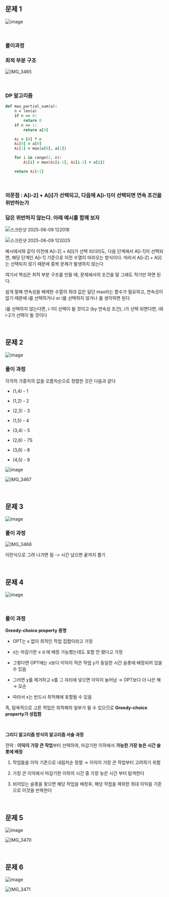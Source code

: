 ## 문제 1 

![image](https://github.com/user-attachments/assets/1189c35e-a07a-47ed-bd21-ca0c66bc24de)

<br/>

### 풀이과정 

### 최적 부분 구조 

![IMG_3465](https://github.com/user-attachments/assets/79f108f1-0d5f-4797-9c9d-f40320d56211)

<br/>

### DP 알고리즘 

```ruby
def max_partial_sum(a):
    n = len(a)
    if n == 0:
        return 0
    if n == 1:
        return a[0]

    Ai = [0] * n
    Ai[0] = a[0]
    Ai[1] = max(a[0], a[1])

    for i in range(2, n):
        Ai[i] = max(Ai[i-1], Ai[i-2] + a[i])

    return Ai[-1]
```

<br/>

### 의문점 : A[i-2] + A[i]가 선택되고, 다음에 A[i-1]이 선택되면 연속 조건을 위반하는가 

### 답은 위반하지 않는다. 아래 예시를 함께 보자 

![스크린샷 2025-06-09 122018](https://github.com/user-attachments/assets/b03fcaa4-533a-4eb4-a39e-1395ef9e07ed)

![스크린샷 2025-06-09 122025](https://github.com/user-attachments/assets/8d9ca562-0e53-4bc0-970a-b5d5169c1f5d)

예시에서와 같이 이전에 A[i-2] + A[i]가 선택 되더라도, 다음 단계에서 A[i-1]이 선택되면, 해당 단계인 A[i-1] 기준으로 이전 수열이 따라오는 방식이다. 따라서 A[i-2] + A[i]는 선택되지 않기 때문에 중복 문제가 발생하지 않는다

여기서 핵심은 최적 부분 구조를 만들 때, 문제에서의 조건을 말 그래도 적기만 하면 된다. 

쉽게 말해 연속성을 배제한 수열의 최대 값은 일단 max라는 함수가 필요하고, 연속성이 없기 때문에 i를 선택하거나 or i를 선택하지 않거나 를 생각하면 된다 

i를 선택하지 않는다면, i-1이 선택이 될 것이고 (by 연속성 조건), i가 선택 되면다면, i와 i-2가 선택이 될 것이다 

<br/>

## 문제 2

![image](https://github.com/user-attachments/assets/16ef4bde-595a-4034-9f5f-0739b624f716)

### 풀이 과정 

각각의 가중치의 값을 오름차순으로 정렬한 것은 다음과 같다 

- (1,4) - 1

- (1,2) - 2

- (2,3) - 3

- (1,5) - 4

- (3,4) - 5

- (2,6) - 7S

- (3,6) - 8

- (4,5) - 9

![image](https://github.com/user-attachments/assets/c09f7c54-27ae-4275-a90f-7abf8878b1ed)

![IMG_3467](https://github.com/user-attachments/assets/3d0dbd9e-9296-487a-9e4e-cb6c92a80b04)

<br/>

## 문제 3 

![image](https://github.com/user-attachments/assets/ce4753a8-1d0c-47a4-ba92-bb35cf403e30)

### 풀이 과정 

![IMG_3468](https://github.com/user-attachments/assets/c3a1e373-be84-4a18-9eca-c40f840c688f)

이런식으로 그려 나가면 됨 -> 시간 남으면 끝까지 풀기 

<br/>

## 문제 4

![image](https://github.com/user-attachments/assets/cda20d13-6c7b-4fc4-a7c7-1483e6a9cc17)

<br/>

### 풀이 과정 

**Greedy-choice property 증명**

- OPT는 x 없이 최적인 작업 집합이라고 가정 

- x는 마감기한 ≤ d 에 배정 가능했는데도 포함 안 됐다고 가정

- 그렇다면 OPT에는 x보다 이익이 적은 작업 y가 동일한 시간 슬롯에 배정되어 있을 수 있음

- 그러면 y를 제거하고 x를 그 자리에 넣으면 이익이 늘어남 → OPT보다 더 나은 해 → 모순

- 따라서 x는 반드시 최적해에 포함될 수 있음

즉, 탐욕적으로 고른 작업은 최적해의 일부가 될 수 있으므로 **Greedy-choice property가 성립함**

<br/>

**그리디 알고리즘 방식의 알고리즘 서술 과정**

전략 : **이익이 가장 큰 작업**부터 선택하여, 마감기한 이하에서 **가능한 가장 늦은 시간 슬롯에 배정**

1. 작업들을 이익 기준으로 내림차순 정렬 → 이익이 가장 큰 작업부터 고려하기 위함

2. 가장 큰 이익에서 마감기한 이하의 시간 중 가장 늦은 시간 부터 탐색한다 

3. 비어있는 슬롯을 찾으면 해당 작업을 배정후, 해당 작접을 제외한 최대 이익을 기준으로 이것을 반복한다 

<br/>

## 문제 5

![image](https://github.com/user-attachments/assets/e42af5bc-505d-41d3-aba4-629be352d337)

![IMG_3470](https://github.com/user-attachments/assets/30883a44-bc21-420a-aba1-0d13ce1490c0)

<br/>

## 문제 6

![image](https://github.com/user-attachments/assets/7acadb3d-17a7-41a7-b2b6-dab02ee7ca1a)

![IMG_3471](https://github.com/user-attachments/assets/baebf3c9-9106-48f0-876e-4a7bc8324986)











































































